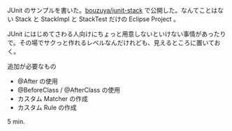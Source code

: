 JUnit のサンプルを書いた。[bouzuya/junit-stack][bouzuya/junit-stack] で公開した。なんてことはない Stack と StackImpl と StackTest だけの Eclipse Project 。

JUnit にはじめてさわる人向けにちょっと用意しないといけない事情があったりで。その場でサクっと作れるレベルなんだけれども、見えるところに置いておく。

追加が必要なもの

- @After の使用
- @BeforeClass / @AfterClass の使用
- カスタム Matcher の作成
- カスタム Rule の作成

5 min.

[bouzuya/junit-stack]: https://github.com/bouzuya/junit-stack

